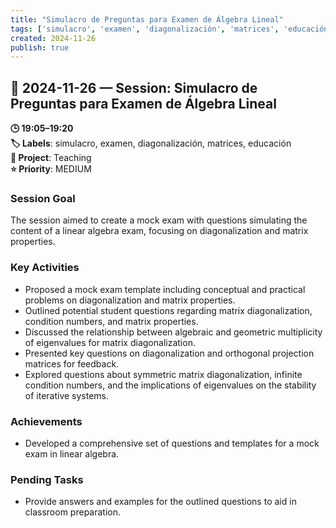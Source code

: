 ```yaml
---
title: "Simulacro de Preguntas para Examen de Álgebra Lineal"
tags: ['simulacro', 'examen', 'diagonalización', 'matrices', 'educación']
created: 2024-11-26
publish: true
---
```


## 📅 2024-11-26 — Session: Simulacro de Preguntas para Examen de Álgebra Lineal

**🕒 19:05–19:20**  
**🏷️ Labels**: simulacro, examen, diagonalización, matrices, educación  
**📂 Project**: Teaching  
**⭐ Priority**: MEDIUM  


### Session Goal
The session aimed to create a mock exam with questions simulating the content of a linear algebra exam, focusing on diagonalization and matrix properties.

### Key Activities
- Proposed a mock exam template including conceptual and practical problems on diagonalization and matrix properties.
- Outlined potential student questions regarding matrix diagonalization, condition numbers, and matrix properties.
- Discussed the relationship between algebraic and geometric multiplicity of eigenvalues for matrix diagonalization.
- Presented key questions on diagonalization and orthogonal projection matrices for feedback.
- Explored questions about symmetric matrix diagonalization, infinite condition numbers, and the implications of eigenvalues on the stability of iterative systems.

### Achievements
- Developed a comprehensive set of questions and templates for a mock exam in linear algebra.

### Pending Tasks
- Provide answers and examples for the outlined questions to aid in classroom preparation.
